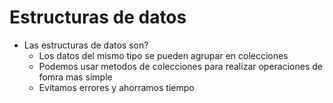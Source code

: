 # Estructuras de datos

- Las estructuras de datos son?
  - Los datos del mismo tipo se pueden agrupar en colecciones
  - Podemos usar metodos de colecciones para realizar operaciones de fomra mas simple
  - Evitamos errores y ahorramos tiempo

